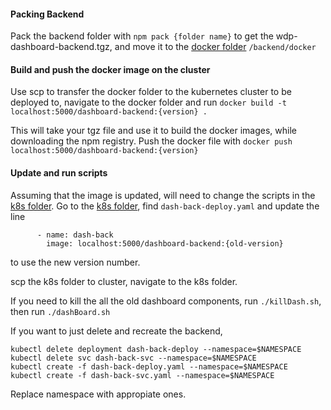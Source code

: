 #### Packing Backend
Pack the backend folder with `npm pack {folder name}` to get the wdp-dashboard-backend.tgz, and move it to the [docker folder](/backend/docker) `/backend/docker`

#### Build and push the docker image on the cluster
Use scp to transfer the docker folder to the kubernetes cluster to be deployed to, navigate to the docker folder and run
`docker build -t localhost:5000/dashboard-backend:{version} .`

This will take your tgz file and use it to build the docker images, while downloading the npm registry. Push the docker file with 
`docker push localhost:5000/dashboard-backend:{version}`

#### Update and run scripts
Assuming that the image is updated, will need to change the scripts in the [k8s folder](/k8s). Go to the [k8s folder](/k8s), find `dash-back-deploy.yaml` and update the line
```
      - name: dash-back
        image: localhost:5000/dashboard-backend:{old-version}
```
to use the new version number.

scp the k8s folder to cluster, navigate to the k8s folder.

If you need to kill the all the old dashboard components, run
`./killDash.sh`, then run `./dashBoard.sh`

If you want to just delete and recreate the backend,
```
kubectl delete deployment dash-back-deploy --namespace=$NAMESPACE
kubectl delete svc dash-back-svc --namespace=$NAMESPACE
kubectl create -f dash-back-deploy.yaml --namespace=$NAMESPACE
kubectl create -f dash-back-svc.yaml --namespace=$NAMESPACE
```
Replace namespace with appropiate ones.
